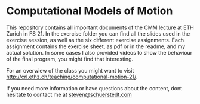 # Computational Models of Motion
This repository contains all important documents of the CMM lecture at ETH Zurich in FS 21. 
In the exercise folder you can find all the slides used in the exercise session, as well as the six different exercise assignments. Each assignment contains the exercise sheet, as pdf or in the readme, and my actual solution. In some cases I also provided videos to show the behaviour of the final program, you might find that interesting. 

For an overwiew of the class you might want to visit http://crl.ethz.ch/teaching/computational-motion-21/. 

If you need more information or have questions about the content, dont hesitate to contact me at steven@schuerstedt.com
